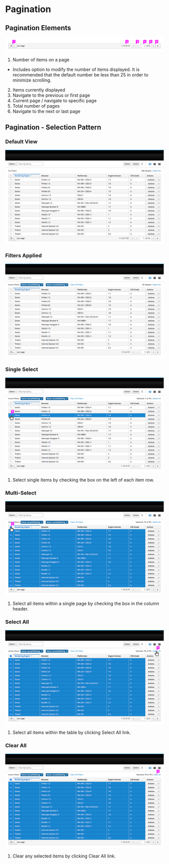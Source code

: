# Pagination

## Pagination Elements

![Pagination Callouts](img/pagination_callouts.png)

1. Number of items on a page
  * Includes option to modify the number of items displayed. It is recommended that the default number be less than 25 in order to minimize scrolling.
2. Items currently displayed
3. Navigate to the previous or first page
4. Current page / navigate to specific page
5. Total number of pages
6. Navigate to the next or last page

## Pagination - Selection Pattern

### Default View
![Pagination Select 1](img/pagination_selection_1.png)

### Filters Applied
![Pagination Select 2](img/pagination_selection_2.png)

### Single Select
![Pagination Select 3](img/pagination_selection_3.png)

1. Select single items by checking the box on the left of each item row.

### Multi-Select
![Pagination Select 4](img/pagination_selection_4.png)

1. Select all items within a single page by checking the box in the column header.

### Select All
![Pagination Select 5](img/pagination_selection_5.png)

1. Select all items within the table by clicking Select All link.

### Clear All
![Pagination Select 6](img/pagination_selection_6.png)

1. Clear any selected items by clicking Clear All link.
